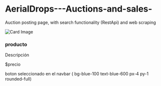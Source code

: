 # AerialDrops---Auctions-and-sales-
Auction posting page, with search functionality (RestApi) and web scraping



<div class="bg-white shadow-md rounded-lg overflow-hidden border hover:shadow-lg transition">
                <img src="https://via.placeholder.com/300x200" alt="Card Image" class="w-full h-48 object-cover" />
                <div class="p-4">
                    <h3 class="text-lg font-semibold mb-2">producto</h3>
                    <p class="text-gray-600 text-sm mb-4">Descripción</p>
                    <span class="text-blue-600 font-bold">$precio</span>
                </div>
            </div>

boton seleccionado en el navbar ( bg-blue-100 text-blue-600 px-4 py-1 rounded-full)